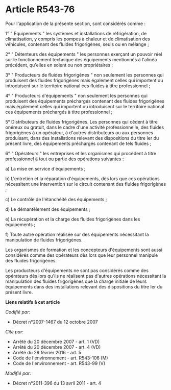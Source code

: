 # Article R543-76

Pour l'application de la présente section, sont considérés comme :

1° " Equipements " les systèmes et installations de réfrigération, de climatisation, y compris les pompes à chaleur et de
climatisation des véhicules, contenant des fluides frigorigènes, seuls ou en mélange ;

2° " Détenteurs des équipements " les personnes exerçant un pouvoir réel sur le fonctionnement technique des équipements
mentionnés à l'alinéa précédent, qu'elles en soient ou non propriétaires ;

3° " Producteurs de fluides frigorigènes " non seulement les personnes qui produisent des fluides frigorigènes mais également
celles qui importent ou introduisent sur le territoire national ces fluides à titre professionnel ;

4° " Producteurs d'équipements " non seulement les personnes qui produisent des équipements préchargés contenant des fluides
frigorigènes mais également celles qui importent ou introduisent sur le territoire national ces équipements préchargés à
titre professionnel ;

5° Distributeurs de fluides frigorigènes. Les personnes qui cèdent à titre onéreux ou gratuit, dans le cadre d'une activité
professionnelle, des fluides frigorigènes à un opérateur, à d'autres distributeurs ou aux personnes produisant, dans des
installations relevant des dispositions du titre Ier du présent livre, des équipements préchargés contenant de tels fluides ;

6° " Opérateurs " les entreprises et les organismes qui procèdent à titre professionnel à tout ou partie des opérations
suivantes :

a) La mise en service d'équipements ;

b) L'entretien et la réparation d'équipements, dès lors que ces opérations nécessitent une intervention sur le circuit
contenant des fluides frigorigènes ;

c) Le contrôle de l'étanchéité des équipements ;

d) Le démantèlement des équipements ;

e) La récupération et la charge des fluides frigorigènes dans les équipements ;

f) Toute autre opération réalisée sur des équipements nécessitant la manipulation de fluides frigorigènes.

Les organismes de formation et les concepteurs d'équipements sont aussi considérés comme des opérateurs dès lors que leur
personnel manipule des fluides frigorigènes.

Les producteurs d'équipements ne sont pas considérés comme des opérateurs dès lors qu'ils ne réalisent pas d'autres
opérations nécessitant la manipulation des fluides frigorigènes que la charge initiale de leurs équipements dans des
installations relevant des dispositions du titre Ier du présent livre.

**Liens relatifs à cet article**

_Codifié par_:

  - Décret n°2007-1467 du 12 octobre 2007

_Cité par_:

  - Arrêté du 20 décembre 2007 - art. 1 (VD)
  - Arrêté du 20 décembre 2007 - art. 4 (VD)
  - Arrêté du 29 février 2016 - art. 5
  - Code de l'environnement - art. R543-106 (M)
  - Code de l'environnement - art. R543-99 (V)

_Modifié par_:

  - Décret n°2011-396 du 13 avril 2011 - art. 4
